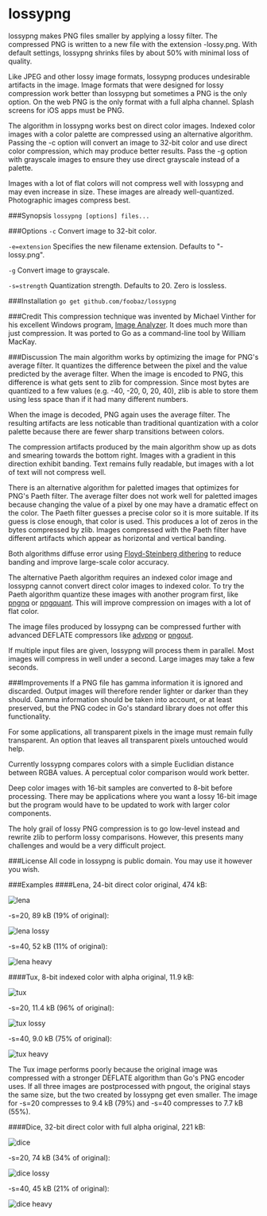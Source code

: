 lossypng
========

lossypng makes PNG files smaller by applying a lossy filter. The compressed PNG
is written to a new file with the extension -lossy.png. With default settings,
lossypng shrinks files by about 50% with minimal loss of quality.

Like JPEG and other lossy image formats, lossypng produces undesirable artifacts
in the image. Image formats that were designed for lossy compression work
better than lossypng but sometimes a PNG is the only option. On the web PNG is
the only format with a full alpha channel. Splash screens for iOS apps must be
PNG.

The algorithm in lossypng works best on direct color images. Indexed color
images with a color palette are compressed using an alternative algorithm.
Passing the -c option will convert an image to 32-bit color and use direct
color compression, which may produce better results. Pass the -g option with
grayscale images to ensure they use direct grayscale instead of a palette.

Images with a lot of flat colors will not compress well with lossypng and may
even increase in size. These images are already well-quantized. Photographic
images compress best.

###Synopsis
`lossypng [options] files...`

###Options
`-c`
Convert image to 32-bit color.

`-e=extension`
Specifies the new filename extension. Defaults to "-lossy.png".

`-g`
Convert image to grayscale.

`-s=strength`
Quantization strength. Defaults to 20. Zero is lossless.

###Installation
`go get github.com/foobaz/lossypng`

###Credit
This compression technique was invented by Michael Vinther for his excellent
Windows program, [Image Analyzer](http://meesoft.logicnet.dk/Analyzer/). It
does much more than just compression. It was ported to Go as a command-line
tool by William MacKay.

###Discussion
The main algorithm works by optimizing the image for PNG's average filter. It
quantizes the difference between the pixel and the value predicted by the
average filter. When the image is encoded to PNG, this difference is what gets
sent to zlib for compression. Since most bytes are quantized to a few values
(e.g. -40, -20, 0, 20, 40), zlib is able to store them using less space than if
it had many different numbers.

When the image is decoded, PNG again uses the average filter. The resulting
artifacts are less noticable than traditional quantization with a color palette
because there are fewer sharp transitions between colors.

The compression artifacts produced by the main algorithm show up as dots and
smearing towards the bottom right. Images with a gradient in this direction
exhibit banding. Text remains fully readable, but images with a lot of text will
not compress well.

There is an alternative algorithm for paletted images that optimizes for PNG's
Paeth filter. The average filter does not work well for paletted images because
changing the value of a pixel by one may have a dramatic effect on the color.
The Paeth filter guesses a precise color so it is more suitable. If its guess is
close enough, that color is used. This produces a lot of zeros in the bytes
compressed by zlib. Images compressed with the Paeth filter have different
artifacts which appear as horizontal and vertical banding.

Both algorithms diffuse error using
[Floyd-Steinberg dithering](http://en.wikipedia.org/wiki/Floyd%E2%80%93Steinberg_dithering)
to reduce banding and improve large-scale color accuracy.

The alternative Paeth algorithm requires an indexed color image and lossypng
cannot convert direct color images to indexed color. To try the Paeth algorithm
quantize these images with another program first, like
[pngnq](http://pngnq.sourceforge.net/) or [pngquant](http://pngquant.org/).
This will improve compression on images with a lot of flat color.

The image files produced by lossypng can be compressed further with advanced
DEFLATE compressors like
[advpng](http://advancemame.sourceforge.net/comp-readme.html) or
[pngout](http://advsys.net/ken/utils.htm).

If multiple input files are given, lossypng will process them in parallel. Most
images will compress in well under a second. Large images may take a few
seconds.

###Improvements
If a PNG file has gamma information it is ignored and discarded. Output images
will therefore render lighter or darker than they should. Gamma information
should be taken into account, or at least preserved, but the PNG codec in Go's
standard library does not offer this functionality.

For some applications, all transparent pixels in the image must remain fully
transparent. An option that leaves all transparent pixels untouched would help.

Currently lossypng compares colors with a simple Euclidian distance between
RGBA values. A perceptual color comparison would work better.

Deep color images with 16-bit samples are converted to 8-bit before processing.
There may be applications where you want a lossy 16-bit image but the
program would have to be updated to work with larger color components.

The holy grail of lossy PNG compression is to go low-level instead and rewrite
zlib to perform lossy comparisons. However, this presents many challenges and
would be a very difficult project.

###License
All code in lossypng is public domain. You may use it however you wish.

###Examples
####Lena, 24-bit direct color
original, 474 kB:

![lena](http://frammish.org/lossypng/lena.png)

-s=20, 89 kB (19% of original):

![lena lossy](http://frammish.org/lossypng/lena-lossy.png)

-s=40, 52 kB (11% of original):

![lena heavy](http://frammish.org/lossypng/lena-heavy.png)

####Tux, 8-bit indexed color with alpha
original, 11.9 kB:

![tux](http://frammish.org/lossypng/Tux.png)

-s=20, 11.4 kB (96% of original):

![tux lossy](http://frammish.org/lossypng/Tux-lossy.png)

-s=40, 9.0 kB (75% of original):

![tux heavy](http://frammish.org/lossypng/Tux-heavy.png)

The Tux image performs poorly because the original image was compressed with
a stronger DEFLATE algorithm than Go's PNG encoder uses. If all three images
are postprocessed with pngout, the original stays the same size, but the two
created by lossypng get even smaller. The image for -s=20 compresses to 9.4 kB
(79%) and -s=40 compresses to 7.7 kB (55%).

####Dice, 32-bit direct color with full alpha
original, 221 kB:

![dice](http://frammish.org/lossypng/dice.png)

-s=20, 74 kB (34% of original):

![dice lossy](http://frammish.org/lossypng/dice-lossy.png)

-s=40, 45 kB (21% of original):

![dice heavy](http://frammish.org/lossypng/dice-heavy.png)
